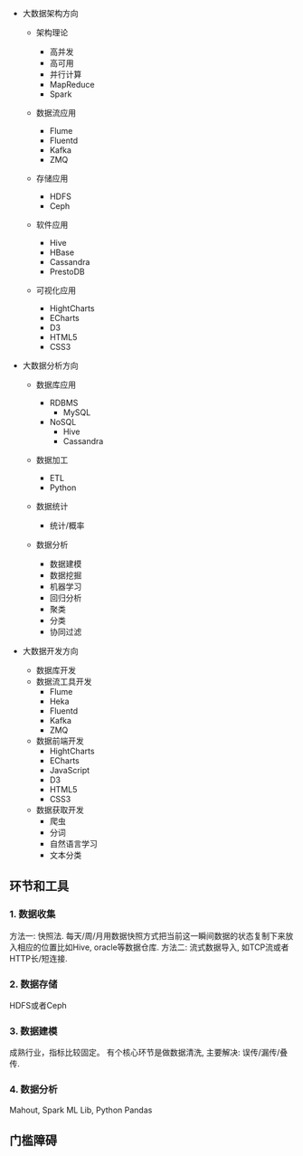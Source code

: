 
* 大数据架构方向
  * 架构理论
    * 高并发
    * 高可用
    * 并行计算
    * MapReduce
    * Spark

  * 数据流应用
    * Flume
    * Fluentd
    * Kafka
    * ZMQ

  * 存储应用
    * HDFS
    * Ceph

  * 软件应用
    * Hive
    * HBase
    * Cassandra
    * PrestoDB

  * 可视化应用
    * HightCharts
    * ECharts
    * D3
    * HTML5
    * CSS3

* 大数据分析方向
  * 数据库应用
    * RDBMS
      * MySQL
    * NoSQL
      * Hive
      * Cassandra

  * 数据加工
    * ETL
    * Python
  * 数据统计
    * 统计/概率
  * 数据分析
    * 数据建模
    * 数据挖掘
    * 机器学习
    * 回归分析
    * 聚类
    * 分类
    * 协同过滤

* 大数据开发方向
  * 数据库开发
  * 数据流工具开发
    * Flume
    * Heka
    * Fluentd
    * Kafka
    * ZMQ
  * 数据前端开发
    * HightCharts
    * ECharts
    * JavaScript
    * D3
    * HTML5
    * CSS3
  * 数据获取开发
    * 爬虫
    * 分词
    * 自然语言学习
    * 文本分类



## 环节和工具
### 1. 数据收集
方法一: 快照法. 每天/周/月用数据快照方式把当前这一瞬间数据的状态复制下来放入相应的位置比如Hive, oracle等数据仓库.
方法二: 流式数据导入, 如TCP流或者HTTP长/短连接.

### 2. 数据存储
HDFS或者Ceph

### 3. 数据建模
成熟行业，指标比较固定。
有个核心环节是做数据清洗, 主要解决: 误传/漏传/叠传.

### 4. 数据分析
Mahout, Spark ML Lib, Python Pandas

## 门槛障碍
